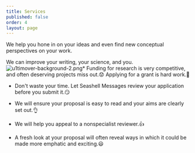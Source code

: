 ```yaml
---
title: Services
published: false
order: 4
layout: page
---
```


We help you hone in on your ideas and even find new conceptual perspectives on your work.

We can improve your writing, your science, and you.
![u1timover-background-2.png](/uploads/u1timover-background-2.png)\* Funding for research is very competitive, and often deserving projects miss out.😟 Applying for a grant is hard work.🧐

* Don't waste your time. Let Seashell Messages review your application before you submit it.😏

* We will ensure your proposal is easy to read and your aims are clearly set out.👌

* We will help you appeal to a nonspecialist reviewer.👍

* A fresh look at your proposal will often reveal ways in which it could be made more emphatic and exciting.😃
